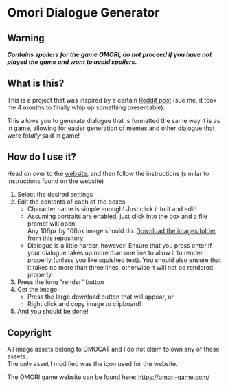 # Omori Dialogue Generator

## Warning
***Contains spoilers for the game OMORI, do not proceed if you have not played
the game and want to avoid spoilers.***


## What is this?
This is a project that was inspired by a certain [Reddit post](https://www.reddit.com/r/OMORI/comments/rpl3p8/is_there_a_custom_dialogue_box_generator_anywhere/)
(sue me, it took me 4 months to finally whip up something presentable).

This allows you to generate dialogue that is formatted the same way it is as in
game, allowing for easier generation of memes and other dialogue that were
*totally* said in game!

## How do I use it?
Head on over to the [website](https://ransu-ll.github.io/Omori-Dialogue-Generator/),
and then follow the instructions (similar to instructions found on the website)
1. Select the desired settings
2. Edit the contents of each of the boxes
    * Character name is simple enough! Just click into it and edit!
    * Assuming portraits are enabled, just
      click into the box and a file prompt
      will open!  
      Any 106px by 106px image should do.
      [Download the images folder from this repository](https://download-directory.github.io/?url=https%3A%2F%2Fgithub.com%2FRansu-ll%2FOmori-Dialogue-Generator%2Ftree%2Fmaster%2FCharacter%2520Images)
    * Dialogue is a little harder, however! Ensure that you press enter if your
      dialogue takes up more than one line to allow it to render properly
      (unless you like squished text).
      You should also ensure that it takes no more than three lines, otherwise
      it will not be rendered properly.
3. Press the long "render" button
4. Get the image
    * Press the large download button that will appear, or
    * Right click and copy image to clipboard!
5. And you should be done!

## Copyright
All image assets belong to OMOCAT and I do not claim to own any of these assets.  
The only asset I modified was the icon used for the website.

The OMORI game website can be found here: https://omori-game.com/
